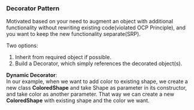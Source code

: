 ### Decorator Pattern
Motivated based on your need to augment an object with additional functionality
without rewriting existing code(violated OCP Principle), and you want to keep the new functionality separate(SRP).  

Two options: 
1. Inherit from required object if possible.
2. Build a Decorator, which simply references the decorated object(s).  

**Dynamic Decorator**:  
In our example, when we want to add color to existing shape, we create a new class **ColoredShape** 
and take Shape as parameter in its constructor, and take color as another parameter. That way we can 
create a new **ColoredShape** with existing shape and the color we want.

